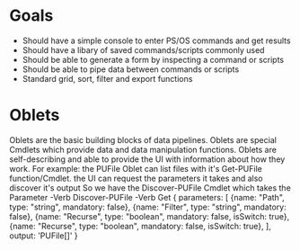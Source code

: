 # Goals

* Should have a simple console to enter PS/OS commands and get results
* Should have a libary of saved commands/scripts commonly used
* Should be able to generate a form by inspecting a command or scripts
* Should be able to pipe data between commands or scripts
* Standard grid, sort, filter and export functions

# Oblets
Oblets are the basic building blocks of data pipelines.
Oblets are special Cmdlets which provide data and data manipulation functions.
Oblets are self-describing and able to provide the UI with information about how they work.
For example:
 the PUFile Oblet can list files with it's Get-PUFile function/Cmdlet.
 the UI can request the parameters it takes and also discover it's output
 So we have the Discover-PUFile Cmdlet which takes the Parameter -Verb
	Discover-PUFile -Verb Get
	{
		parameters: [
			{name: "Path", type: "string", mandatory: false},
			{name: "Filter", type: "string", mandatory: false},
			{name: "Recurse", type: "boolean", mandatory: false, isSwitch: true},
			{name: "Recurse", type: "boolean", mandatory: false, isSwitch: true},
		],
		output: 'PUFile[]'
	}